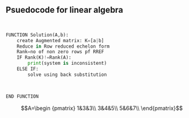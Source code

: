 ## Psuedocode for linear algebra

```python


FUNCTION Solution(A,b):
    create Augmented matrix: K=[a|b]
    Reduce in Row reduced echelon form
    Rank=no of non zero rows pf RREF
    IF Rank(K)!=Rank(A):
        print(system is inconsistent)
    ELSE IF:
        solve using back substitution



END FUNCTION
```

$$A=\begin {pmatrix}
    1&3&3\\
    3&4&5\\
    5&6&7\\
    \end{pmatrix}$$

